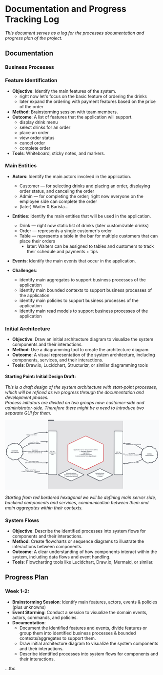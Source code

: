 # Documentation and Progress Tracking Log
<i>This document serves as a log for the processes documentation and progress plan of the project.</i>

## Documentation
### Business Processes

### Feature Identification
- **Objective**: Identify the main features of the system.
  - right now let's focus on the basic feature of ordering the drinks
  - later expand the ordering with payment features based on the price of the order
- **Method**: Brainstorming session with team members.
- **Outcome**: A list of features that the application will support.
  - display drink menu
  - select drinks for an order
  - place an order
  - view order status
  - cancel order
  - complete order
- **Tools**: Whiteboard, sticky notes, and markers.

### Main Entities
- **Actors**: Identify the main actors involved in the application.
  - Customer — for selecting drinks and placing an order, displaying order status, and canceling the order
  - Admin — for completing the order; right now everyone on the employee side can complete the order
  - (later) Waiter & Barista...
- **Entities**: Identify the main entities that will be used in the application.
  - Drink — right now static list of drinks (later customizable drinks)
  - Order — represents a single customer's order
  - Table — represents a table in the bar for multiple customers that can place their orders
    - later: Waiters can be assigned to tables and customers to track their schedule and payments + tips 

- **Events**: Identify the main events that occur in the application.
- **Challenges**:
  - identify main aggregates to support business processes of the application
  - identify main bounded contexts to support business processes of the application
  - identify main policies to support business processes of the application
  - identify main read models to support business processes of the application

### Initial Architecture
- **Objective**: Draw an initial architecture diagram to visualize the system components and their interactions.
- **Method**: Use a diagramming tool to create the architecture diagram.
- **Outcome**: A visual representation of the system architecture, including components, services, and their interactions.
- **Tools**: Draw.io, Lucidchart, Structurizr, or similar diagramming tools

#### Starting Point: Initial Design Draft:
<i>This is a draft design of the system architecture with start-point processes, which will be refined as we progress through the documentation and development phases.  
Process initiators are divided on two groups now: customer-side and administrator-side. Therefore there might be a need to introduce two separate GUI for them.</i>

![image](./images/initial-design.png)

<i>Starting from red bordered hexagonal we will be defining main server side, backend components and services, communication between them and main aggregates within their contexts.</i>

### System Flows
- **Objective**: Describe the identified processes into system flows for components and their interactions.
- **Method**: Create flowcharts or sequence diagrams to illustrate the interactions between components.
- **Outcome**: A clear understanding of how components interact within the system, including data flows and event handling.
- **Tools**: Flowcharting tools like Lucidchart, Draw.io, Mermaid, or similar.

## Progress Plan
### Week 1-2:
- **Brainstorming Session**: Identify main features, actors, events & policies (plus unknowns)
- **Event Storming**: Conduct a session to visualize the domain events, actors, commands, and policies.
- **Documentation**: 
  - Document the identified features and events, divide features or group them into identified business processes & bounded contexts/aggregates to support them.
  - Draw initial architecture diagram to visualize the system components and their interactions.
  - Describe identified processes into system flows for components and their interactions.

...tbc.
